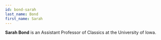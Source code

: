 ```yaml
---
id: bond-sarah
last_name: Bond
first_name: Sarah
---
```

**Sarah Bond** is an Assistant Professor of Classics at the University of Iowa.